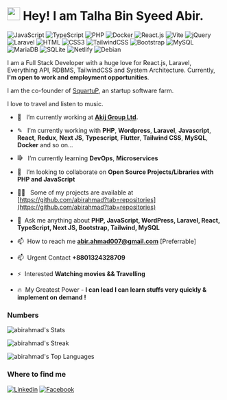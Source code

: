 <h1><img src="https://emojis.slackmojis.com/emojis/images/1531849430/4246/blob-sunglasses.gif?1531849430" width="30"/> Hey! I am Talha Bin Syeed Abir.</h1>

![JavaScript](https://img.shields.io/badge/JavaScript-F7DF1E?style=flat-square&logo=javascript&logoColor=black)
![TypeScript](https://img.shields.io/badge/TypeScript-007ACC?style=flat-square&logo=typescript&logoColor=white)
![PHP](https://img.shields.io/badge/PHP-777BB4?style=flat-square&logo=php&logoColor=white)
![Docker](https://img.shields.io/badge/Docker-0CC1F3?style=flat-square&logo=docker&logoColor=white)
![React.js](https://img.shields.io/badge/React.js-0081CB?style=flat-square&logo=react&logoColor=61DAFB)
![Vite](https://img.shields.io/badge/Vite-593D88?style=flat-square&logo=vite&logoColor=white)
![jQuery](https://img.shields.io/badge/jQuery-0769AD?style=flat-square&logo=jquery&logoColor=white)
![Laravel](https://img.shields.io/badge/Laravel-FF2D20?style=flat-square&logo=laravel&logoColor=white)
![HTML](https://img.shields.io/badge/HTML5-E34F26?style=flat-square&logo=html5&logoColor=white)
![CSS3](https://img.shields.io/badge/CSS3-1572B6?style=flat-square&logo=css3&logoColor=white)
![TailwindCSS](https://img.shields.io/badge/Tailwind_CSS-38B2AC?style=flat-square&logo=tailwind-css&logoColor=white)
![Bootstrap](https://img.shields.io/badge/Bootstrap-563D7C?style=flat-square&logo=bootstrap&logoColor=white)
![MySQL](https://img.shields.io/badge/MySQL-005C84?style=flat-square&logo=mysql&logoColor=white)
![MariaDB](https://img.shields.io/badge/MariaDB-003545?style=flat-square&logo=mariadb&logoColor=white)
![SQLite](https://img.shields.io/badge/SQLite-07405E?style=flat-square&logo=sqlite&logoColor=white)
![Netlify](https://img.shields.io/badge/Netlify-00C7B7?style=flat-square&logo=netlify&logoColor=white)
![Debian](https://img.shields.io/badge/Debian-A81D33?style=flat-square&logo=debian&logoColor=white)

I am a Full Stack Developer with a huge love for  React.js, Laravel, Everything API, RDBMS, TailwindCSS and System Architecture. Currently, **I'm open to work and employment opportunities**.

I am the co-founder of [SquartuP](https://www.squartup.com/), an startup software farm.

I love to travel and  listen to music.


- 🔭  &nbsp; I’m currently working at **[Akij Group Ltd](https://akijplastics.com).**

- ✎ &nbsp; I’m currently working with  **PHP**, **Wordpress**, **Laravel**, **Javascript**, **React**, **Redux**, **Next JS**, **Typescript**, **Flutter**, **Tailwind CSS**, **MySQL**, **Docker** and so on...

- ⭆  &nbsp; I’m currently learning **DevOps**, **Microservices**

- 👯  &nbsp; I’m looking to collaborate on **Open Source Projects/Libraries with PHP and JavaScript**

- 👨‍💻  &nbsp; Some of my projects are available at [https://github.com/abirahmad?tab=repositories](https://github.com/abirahmad?tab=repositories)

- 💬  &nbsp;Ask me anything about **PHP, JavaScript, WordPress, Laravel, React, TypeScript, Next JS, Bootstrap, Tailwind, MySQL**

- 📫  &nbsp;How to reach me **abir.ahmad007@gmail.com** [Preferrable]

- 📫  &nbsp;Urgent Contact **+8801324328709**

- ⚡  &nbsp;Interested **Watching movies && Travelling**

- 🔥 &nbsp;My Greatest Power - **I can lead I can learn stuffs very quickly & implement on demand !**

### Numbers
![abirahmad's Stats](https://github-readme-stats.vercel.app/api?username=abirahmad&theme=darcula&show_icons=true&hide_border=true&count_private=true)

![abirahmad's Streak](https://github-readme-streak-stats.herokuapp.com/?user=abirahmad&theme=darcula&hide_border=true)

![abirahmad's Top Languages](https://github-readme-stats.vercel.app/api/top-langs/?username=abirahmad&theme=darcula&show_icons=true&hide_border=true&layout=compact)

### Where to find me

[![Linkedin](https://img.shields.io/badge/LinkedIn-0077B5?style=flat-square&logo=linkedin&logoColor=white)](https://www.linkedin.com/in/abir-ahmad-98b272ba/)
[![Facebook](https://img.shields.io/badge/Facebook-1877F2?style=flat-square&logo=facebook&logoColor=white)](https://web.facebook.com/abir.ahmad.56/)